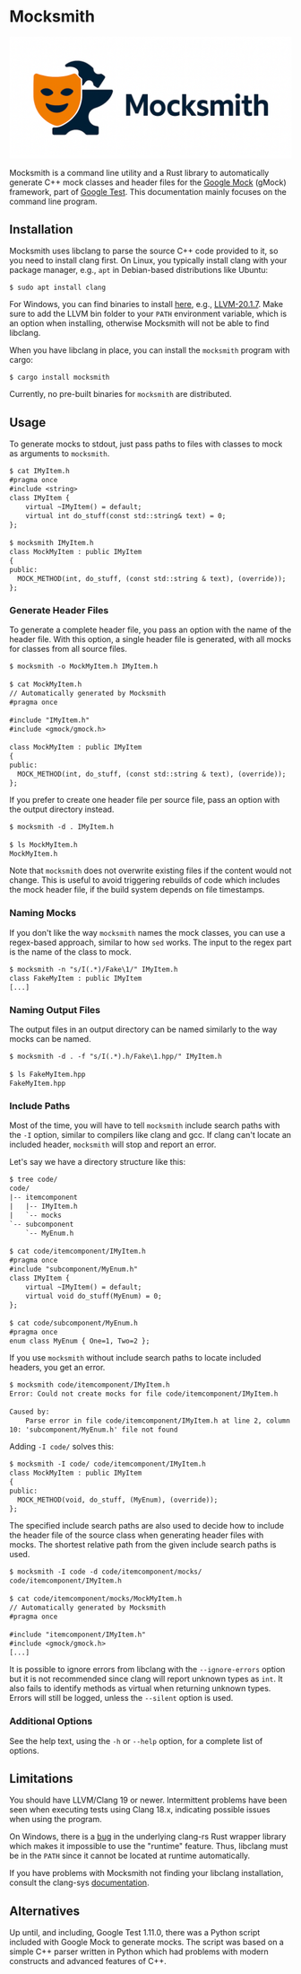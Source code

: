 # Mocksmith
![mocksmith logo](assets/mocksmith_banner.png)

Mocksmith is a command line utility and a Rust library to automatically generate C++ mock
classes and header files for the [Google Mock](https://google.github.io/googletest/gmock_for_dummies.html)
(gMock) framework, part of [Google Test](https://github.com/google/googletest). This
documentation mainly focuses on the command line program.


## Installation
Mocksmith uses libclang to parse the source C++ code provided to it, so you need to
install clang first. On Linux, you typically install clang with your package manager,
e.g., `apt` in Debian-based distributions like Ubuntu:
```shell
$ sudo apt install clang
```

For Windows, you can find binaries to install [here](https://github.com/llvm/llvm-project/releases),
e.g., [LLVM-20.1.7](https://github.com/llvm/llvm-project/releases/download/llvmorg-20.1.7/LLVM-20.1.7-win64.exe).
Make sure to add the LLVM bin folder to your `PATH` environment variable, which is an
option when installing, otherwise Mocksmith will not be able to find libclang.

When you have libclang in place, you can install the `mocksmith` program with cargo:
```shell
$ cargo install mocksmith
```

Currently, no pre-built binaries for `mocksmith` are distributed.


## Usage
To generate mocks to stdout, just pass paths to files with classes to mock as arguments to
`mocksmith`.
```shell
$ cat IMyItem.h
#pragma once
#include <string>
class IMyItem {
    virtual ~IMyItem() = default;
    virtual int do_stuff(const std::string& text) = 0;
};

$ mocksmith IMyItem.h
class MockMyItem : public IMyItem
{
public:
  MOCK_METHOD(int, do_stuff, (const std::string & text), (override));
};
```

### Generate Header Files
To generate a complete header file, you pass an option with the name of the header file.
With this option, a single header file is generated, with all mocks for classes from all
source files.
```shell
$ mocksmith -o MockMyItem.h IMyItem.h

$ cat MockMyItem.h
// Automatically generated by Mocksmith
#pragma once

#include "IMyItem.h"
#include <gmock/gmock.h>

class MockMyItem : public IMyItem
{
public:
  MOCK_METHOD(int, do_stuff, (const std::string & text), (override));
};
```

If you prefer to create one header file per source file, pass an option with the
output directory instead.
```shell
$ mocksmith -d . IMyItem.h

$ ls MockMyItem.h
MockMyItem.h
```

Note that `mocksmith` does not overwrite existing files if the content would not change.
This is useful to avoid triggering rebuilds of code which includes the mock header file,
if the build system depends on file timestamps.

### Naming Mocks
If you don't like the way `mocksmith` names the mock classes, you can use a regex-based
approach, similar to how `sed` works. The input to the regex part is the name of the
class to mock.
```shell
$ mocksmith -n "s/I(.*)/Fake\1/" IMyItem.h
class FakeMyItem : public IMyItem
[...]
```

### Naming Output Files
The output files in an output directory can be named similarly to the way mocks can be
named.
```shell
$ mocksmith -d . -f "s/I(.*).h/Fake\1.hpp/" IMyItem.h

$ ls FakeMyItem.hpp
FakeMyItem.hpp
```

### Include Paths
Most of the time, you will have to tell `mocksmith` include search paths with the `-I`
option, similar to compilers like clang and gcc. If clang can't locate an included header,
`mocksmith` will stop and report an error.

Let's say we have a directory structure like this:
```shell
$ tree code/
code/
|-- itemcomponent
|   |-- IMyItem.h
|   `-- mocks
`-- subcomponent
    `-- MyEnum.h

$ cat code/itemcomponent/IMyItem.h
#pragma once
#include "subcomponent/MyEnum.h"
class IMyItem {
    virtual ~IMyItem() = default;
    virtual void do_stuff(MyEnum) = 0;
};

$ cat code/subcomponent/MyEnum.h
#pragma once
enum class MyEnum { One=1, Two=2 };
```

If you use `mocksmith` without include search paths to locate included headers, you get an
error.
```shell
$ mocksmith code/itemcomponent/IMyItem.h
Error: Could not create mocks for file code/itemcomponent/IMyItem.h

Caused by:
    Parse error in file code/itemcomponent/IMyItem.h at line 2, column 10: 'subcomponent/MyEnum.h' file not found
```

Adding `-I code/` solves this:
```shell
$ mocksmith -I code/ code/itemcomponent/IMyItem.h
class MockMyItem : public IMyItem
{
public:
  MOCK_METHOD(void, do_stuff, (MyEnum), (override));
};
```

The specified include search paths are also used to decide how to include the header file
of the source class when generating header files with mocks. The shortest relative path
from the given include search paths is used.
```shell
$ mocksmith -I code -d code/itemcomponent/mocks/ code/itemcomponent/IMyItem.h

$ cat code/itemcomponent/mocks/MockMyItem.h
// Automatically generated by Mocksmith
#pragma once

#include "itemcomponent/IMyItem.h"
#include <gmock/gmock.h>
[...]
```

It is possible to ignore errors from libclang with the `--ignore-errors` option but it is
not recommended since clang will report unknown types as `int`. It also fails to identify
methods as virtual when returning unknown types. Errors will still be logged, unless the
`--silent` option is used.


### Additional Options
See the help text, using the `-h` or `--help` option, for a complete list of options.


## Limitations
You should have LLVM/Clang 19 or newer. Intermittent problems have been seen when
executing tests using Clang 18.x, indicating possible issues when using the program.

On Windows, there is a [bug](https://github.com/KyleMayes/clang-rs/issues/63) in the
underlying clang-rs Rust wrapper library which makes it impossible to use the "runtime"
feature. Thus, libclang must be in the `PATH` since it cannot be located at runtime
automatically.

If you have problems with Mocksmith not finding your libclang installation, consult the
clang-sys [documentation](https://github.com/KyleMayes/clang-sys#dependencies).


## Alternatives
Up until, and including, Google Test 1.11.0, there was a Python script included with
Google Mock to generate mocks. The script was based on a simple C++ parser written in
Python which had problems with modern constructs and advanced features of C++.
